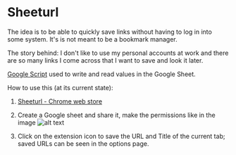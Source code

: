 # Sheeturl
The idea is to be able to quickly save links without having to log in into some system. 
It's is not meant to be a bookmark manager. 

The story behind: I don't like to use my personal accounts at work and there are so many links I come across that I want to save and look it later.  

[Google Script](https://gist.github.com/liposo/19978792ffa0576e0266d9cb1603ca25) used to write and read values in the Google Sheet.

How to use this (at its current state):

1. [Sheeturl - Chrome web store](https://chrome.google.com/webstore/detail/sheeturl/mefhmohbajnhdfjnfjmemdnhoabfgcmb)
2. Create a Google sheet and share it, make the permissions like in the image
    ![alt text][logo]

    [logo]: assets/img/link-sharing.png "Link-sharing"

7. Click on the extension icon to save the URL and Title of the current tab; saved URLs can be seen in the options page.

